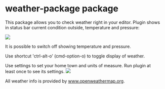 # weather-package package

This package allows you to check weather right in your editor.
Plugin shows in status bar current condition outside, temperature and pressure:

![](https://lh6.googleusercontent.com/-KusI4Ea8oLM/U3SgQmcPYII/AAAAAAAA_u0/-ChIwc32Dus/s417/Screen%2520Shot%25202014-05-15%2520at%25202.07.34%2520PM%25201.png)

It is possible to switch off showing temperature and pressure.

Use shortcut 'ctrl-alt-o' (cmd-option-o) to toggle display of weather.

Use settings to set your home town and units of measure.
Run plugin at least once to see its settings.
![](https://lh3.googleusercontent.com/-A72pR7cI6tE/U3pd5oGqcLI/AAAAAAAA_zk/ac-KIG22Bqk/s411/Screen%2520Shot%25202014-05-19%2520at%252010.38.33%2520PM.png)

All weather info is provided by www.openweathermap.org. 
